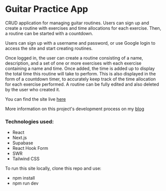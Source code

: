 # Guitar Practice App

CRUD application for managing guitar routines. Users can sign up and create a routine with exercises and time allocations for each exercise. Then, a routine can be started with a countdown.

Users can sign up with a username and password, or use Google login to access the site and start creating routines.

Once logged in, the user can create a routine consisting of a name, description, and a set of one or more exercises with each exercise containing a name and time. Once added, the time is added up to display the total time this routine will take to perform. This is also displayed in the form of a countdown timer, to accurately keep track of the time allocation for each exercise performed. A routine can be fully edited and also deleted by the user who created it.


You can find the site live [here](https://guitar-practice-app.vercel.app)

More information on this project's development process on my [blog](https://www.tomaszgasek.com/posts/guitar-app)

### Technologies used:
- React
- Next.js
- Supabase
- React Hook Form
- SWR
- Tailwind CSS


To run this site locally, clone this repo and use:
- npm install
- npm run dev
